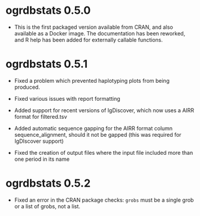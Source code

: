 # ogrdbstats 0.5.0

* This is the first packaged version available from CRAN, and also available as a Docker image. The documentation has been reworked, and R help has been added for externally callable functions.


# ogrdbstats 0.5.1

* Fixed a problem which prevented haplotyping plots from being produced.
* Fixed various issues with report formatting

* Added support for recent versions of IgDiscover, which now uses a AIRR format for filtered.tsv
* Added automatic sequence gapping for the AIRR format column sequence_alignment, should it not be gapped (this was required for IgDIscover support)
* Fixed the creation of output files where the input file included more than one period in its name

# ogrdbstats 0.5.2

* Fixed an error in the CRAN package checks:  `grobs` must be a single grob or a list of grobs, not a list.